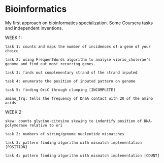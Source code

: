 # Bioinformatics

My first approach on bioinformatics specialization. Some Coursera tasks and independent inventions.

WEEK 1:

    task 1: counts and maps the number of incidences of a gene of your choice
    
    task 2: using FrequentWords algorithm to analyse vibrio_cholerae's genome and find out most recurring genes.
    
    task 3: finds out complementary strand of the strand inputed
    
    task 4: enumerate the position of inputed pattern on genome
    
    task 5: finding OriC through clumping [INCOMPLETE]
    
    amino_frq: tells the frequency of DnaA contact with 20 of the amino acids 
    
WEEK 2:

    skew: counts glycine-citosine skewing to indentify position of DNA-polymerase relative to ori
    
    task 2: numbers of string/genome nucleotide mismatches
    
    task 3: pattern finding algorithm with mismatch implementation [POSITION]
    
    task 4: pattern finding algorithm with mismatch implementation [COUNT]  
    
    